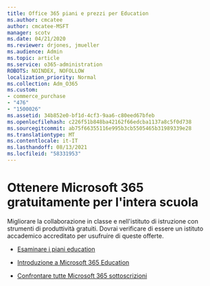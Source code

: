 ```yaml
---
title: Office 365 piani e prezzi per Education
ms.author: cmcatee
author: cmcatee-MSFT
manager: scotv
ms.date: 04/21/2020
ms.reviewer: drjones, jmueller
ms.audience: Admin
ms.topic: article
ms.service: o365-administration
ROBOTS: NOINDEX, NOFOLLOW
localization_priority: Normal
ms.collection: Adm_O365
ms.custom:
- commerce_purchase
- "476"
- "1500026"
ms.assetid: 34b852e0-bf1d-4cf3-9aa6-c80eed67bfeb
ms.openlocfilehash: c226f51b848ba42162f66edcba1137a8c5f0d738
ms.sourcegitcommit: ab75f66355116e995b3cb5505465b31989339e28
ms.translationtype: MT
ms.contentlocale: it-IT
ms.lasthandoff: 08/13/2021
ms.locfileid: "58331953"
---
```

# <a name="get-microsoft-365-free-for-your-entire-school"></a>Ottenere Microsoft 365 gratuitamente per l'intera scuola

Migliorare la collaborazione in classe e nell'istituto di istruzione con strumenti di produttività gratuiti. Dovrai verificare di essere un istituto accademico accreditato per usufruire di queste offerte.
  
- [Esaminare i piani education](https://products.office.com/academic/compare-office-365-education-plans)

- [Introduzione a Microsoft 365 Education](https://support.office.com/article/get-started-with-office-365-education-ab02abe5-a1ee-458c-b749-5b44416ccf14?wt.mc_id=o365_portal_mmaven&ui=en-US&rs=en-US&ad=US)

- [Confrontare tutte Microsoft 365 sottoscrizioni](https://products.office.com/business/compare-more-office-365-for-business-plans)